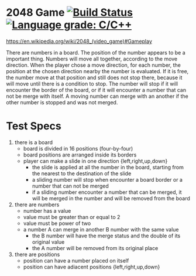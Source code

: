 # 2048 Game [![Build Status][ci_img]][ci_link] [![Language grade: C/C++][cq_img]][cq_link]
[ci_link]: https://travis-ci.org/campisano/cpp_tdd_2048_game
[ci_img]: https://travis-ci.org/campisano/cpp_tdd_2048_game.svg?branch=master "Continuous Integration"
[cq_link]: https://lgtm.com/projects/g/campisano/cpp_tdd_2048_game/context:cpp
[cq_img]: https://img.shields.io/lgtm/grade/cpp/g/campisano/cpp_tdd_2048_game.svg?logo=lgtm&logoWidth=18 "Code Quality"

https://en.wikipedia.org/wiki/2048_(video_game)#Gameplay

There are numbers in a board. The position of the number appears to be a important thing. Numbers will move all together, according to the move direction. When the player chose a move direction, for each number, the position at the chosen direction nearby the number is evaluated. If it is free, the number move at that position and still does not stop there, because it will move until there is a condition to stop. The number will stop if it will encounter the border of the board, or if it will encounter a number that can not be merge with itself. A moving number can merge with an another if the other number is stopped and was not merged.

# Test Specs

1) there is a board
    - board is divided in 16 positions (four-by-four)
    - board positions are arranged inside its borders
    - player can make a slide in one direction {left,right,up,down}
        - the slide is applied at all the number in the board, starting from the nearest to the destination of the slide
        - a sliding number will stop when encounter a board border or a number that can not be merged
        - if a sliding number encounter a number that can be merged, it will be merged in the number and will be removed from the board
0) there are numbers
    - number has a value
    - value must be greater than or equal to 2
    - value must be power of two
    - a number A can merge in another B number with the same value
        - the B number will have the merge status and the double of its original value
        - the A number will be removed from its original place
0) there are positions
    - position can have a number placed on itself
    - position can have adiacent positions {left,right,up,down}
